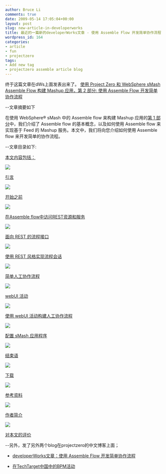 ```yaml
---
author: Bruce Li
comments: true
date: 2009-05-14 17:05:04+00:00
layout: post
slug: new-article-in-developerworks
title: 最近的一篇新的developerWorks文章 - 使用 Assemble Flow 开发简单协作流程
wordpress_id: 164
categories:
- article
- fun
- projectzero
tags:
- Add new tag
- projectzero assemble article blog
---
```


终于这篇文章在dWs上面发表出来了。
[使用 Project Zero 和 WebSphere sMash Assemble Flow 构建 Mashup 应用，第 2 部分: 使用 Assemble Flow 开发简单协作流程](http://www.ibm.com/developerworks/cn/websphere/library/techarticles/0905_smash-assembleflow/)

--文章摘要如下

在使用 WebSphere® sMash 中的 Assemble flow 来构建 Mashup 应用的[第 1 部分](http://www.ibm.com/developerworks/cn/web/wa-lo-pz-assembleflow1/)中，我们介绍了 Assemble flow 的基本概念，以及如何使用 Assemble flow 来实现基于 Feed 的 Mashup 服务。本文中，我们将向您介绍如何使用 Assemble flow 来开发简单的协作流程。

--文章目录如下:








[本文内容包括：](http://www.ibm.com/developerworks/cn/websphere/library/techarticles/0905_smash-assembleflow/#)






![](http://www.ibm.com/i/v14/t/cl-bullet.gif)


[引言](http://www.ibm.com/developerworks/cn/websphere/library/techarticles/0905_smash-assembleflow/#N10110)






![](http://www.ibm.com/i/v14/t/cl-bullet.gif)


[开始之前](http://www.ibm.com/developerworks/cn/websphere/library/techarticles/0905_smash-assembleflow/#N10142)






![](http://www.ibm.com/i/v14/t/cl-bullet.gif)


[在Assemble flow中访问REST资源和服务](http://www.ibm.com/developerworks/cn/websphere/library/techarticles/0905_smash-assembleflow/#N1016A)






![](http://www.ibm.com/i/v14/t/cl-bullet.gif)


[面向 REST 的流程接口](http://www.ibm.com/developerworks/cn/websphere/library/techarticles/0905_smash-assembleflow/#N1021D)






![](http://www.ibm.com/i/v14/t/cl-bullet.gif)


[使用 REST 风格实现流程会话](http://www.ibm.com/developerworks/cn/websphere/library/techarticles/0905_smash-assembleflow/#N103BE)






![](http://www.ibm.com/i/v14/t/cl-bullet.gif)


[简单人工协作流程](http://www.ibm.com/developerworks/cn/websphere/library/techarticles/0905_smash-assembleflow/#N10425)






![](http://www.ibm.com/i/v14/t/cl-bullet.gif)


[webUI 活动](http://www.ibm.com/developerworks/cn/websphere/library/techarticles/0905_smash-assembleflow/#N10443)






![](http://www.ibm.com/i/v14/t/cl-bullet.gif)


[使用 webUI 活动构建人工协作流程](http://www.ibm.com/developerworks/cn/websphere/library/techarticles/0905_smash-assembleflow/#N104DE)






![](http://www.ibm.com/i/v14/t/cl-bullet.gif)


[配置 sMash 应用程序](http://www.ibm.com/developerworks/cn/websphere/library/techarticles/0905_smash-assembleflow/#N10650)






![](http://www.ibm.com/i/v14/t/cl-bullet.gif)


[结束语](http://www.ibm.com/developerworks/cn/websphere/library/techarticles/0905_smash-assembleflow/#N106F8)






![](http://www.ibm.com/i/v14/t/cl-bullet.gif)


[下载](http://www.ibm.com/developerworks/cn/websphere/library/techarticles/0905_smash-assembleflow/#download)






![](http://www.ibm.com/i/v14/t/cl-bullet.gif)


[参考资料 ](http://www.ibm.com/developerworks/cn/websphere/library/techarticles/0905_smash-assembleflow/#resources)






![](http://www.ibm.com/i/v14/t/cl-bullet.gif)


[作者简介](http://www.ibm.com/developerworks/cn/websphere/library/techarticles/0905_smash-assembleflow/#author)






![](http://www.ibm.com/i/v14/t/cl-bullet.gif)


[对本文的评价](http://www.ibm.com/developerworks/cn/websphere/library/techarticles/0905_smash-assembleflow/#rate)



--另外，发了另外两个blog在projectzero的中文博客上面；



	
  * [developerWorks文章：使用 Assemble Flow 开发简单协作流程](http://www.projectzero.org/cblog/index.php/2009/05/14/article-at-developerworks-assemble-flow-collaboration/)

	
  * [在TechTarget中国中的BPM活动](http://www.projectzero.org/cblog/index.php/2009/05/14/community-event-bpm-tt-workflow/)


